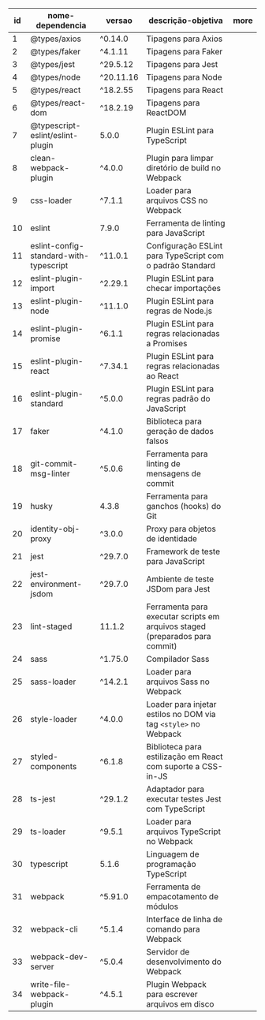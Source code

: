 | id | nome-dependencia                    | versao  | descrição-objetiva                   | more                      |
|----|-------------------------------------|---------|--------------------------------------|----------------------------------------------------|
| 1  | @types/axios                        | ^0.14.0 | Tipagens para Axios                  |                                                    |
| 2  | @types/faker                        | ^4.1.11 | Tipagens para Faker                  |                                                    |
| 3  | @types/jest                         | ^29.5.12| Tipagens para Jest                   |                                                    |
| 4  | @types/node                         | ^20.11.16 | Tipagens para Node                 |                                                    |
| 5  | @types/react                        | ^18.2.55 | Tipagens para React                  |                                                    |
| 6  | @types/react-dom                    | ^18.2.19 | Tipagens para ReactDOM               |                                                    |
| 7  | @typescript-eslint/eslint-plugin   | 5.0.0   | Plugin ESLint para TypeScript        |                                                    |
| 8  | clean-webpack-plugin                | ^4.0.0  | Plugin para limpar diretório de build no Webpack |  |
| 9  | css-loader                          | ^7.1.1  | Loader para arquivos CSS no Webpack  |                                                    |
| 10 | eslint                              | 7.9.0   | Ferramenta de linting para JavaScript|                                                    |
| 11 | eslint-config-standard-with-typescript | ^11.0.1 | Configuração ESLint para TypeScript com o padrão Standard | |
| 12 | eslint-plugin-import                | ^2.29.1 | Plugin ESLint para checar importações |                                                   |
| 13 | eslint-plugin-node                  | ^11.1.0 | Plugin ESLint para regras de Node.js |                                                    |
| 14 | eslint-plugin-promise               | ^6.1.1  | Plugin ESLint para regras relacionadas a Promises |     |
| 15 | eslint-plugin-react                 | ^7.34.1 | Plugin ESLint para regras relacionadas ao React |       |
| 16 | eslint-plugin-standard              | ^5.0.0  | Plugin ESLint para regras padrão do JavaScript |        |
| 17 | faker                               | ^4.1.0  | Biblioteca para geração de dados falsos |             |
| 18 | git-commit-msg-linter               | ^5.0.6  | Ferramenta para linting de mensagens de commit |          |
| 19 | husky                               | 4.3.8   | Ferramenta para ganchos (hooks) do Git |                |
| 20 | identity-obj-proxy                  | ^3.0.0  | Proxy para objetos de identidade      |                                                    |
| 21 | jest                                | ^29.7.0 | Framework de teste para JavaScript    |                                                    |
| 22 | jest-environment-jsdom              | ^29.7.0 | Ambiente de teste JSDom para Jest    |                                                    |
| 23 | lint-staged                         | 11.1.2  | Ferramenta para executar scripts em arquivos staged (preparados para commit) | |
| 24 | sass                                | ^1.75.0 | Compilador Sass                      |                                                    |
| 25 | sass-loader                         | ^14.2.1 | Loader para arquivos Sass no Webpack |                                                    |
| 26 | style-loader                        | ^4.0.0  | Loader para injetar estilos no DOM via tag `<style>` no Webpack | |
| 27 | styled-components                   | ^6.1.8  | Biblioteca para estilização em React com suporte a CSS-in-JS | |
| 28 | ts-jest                             | ^29.1.2 | Adaptador para executar testes Jest com TypeScript |     |
| 29 | ts-loader                           | ^9.5.1  | Loader para arquivos TypeScript no Webpack |            |
| 30 | typescript                          | 5.1.6   | Linguagem de programação TypeScript  |                                                    |
| 31 | webpack                             | ^5.91.0 | Ferramenta de empacotamento de módulos |               |
| 32 | webpack-cli                         | ^5.1.4  | Interface de linha de comando para Webpack |             |
| 33 | webpack-dev-server                  | ^5.0.4  | Servidor de desenvolvimento do Webpack |                |
| 34 | write-file-webpack-plugin           | ^4.5.1  | Plugin Webpack para escrever arquivos em disco |          |
